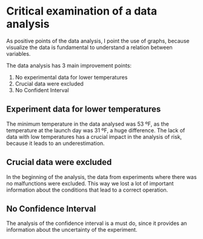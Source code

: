 # Critical examination of a data analysis

As positive points of the data analysis, I point the use of graphs, because visualize the data is fundamental to understand a relation between variables.

The data analysis has 3 main improvement points:

1. No experimental data for lower temperatures
2. Crucial data were excluded
3. No Confident Interval

## Experiment data for lower temperatures

The minimum temperature in the data analysed was 53 ºF, as the temperature at the launch day was 31 ºF, a huge difference. The lack of data with low temperatures has a crucial impact in the analysis of risk, because it leads to an underestimation.

## Crucial data were excluded

In the beginning of the analysis, the data from experiments where there was no malfunctions were excluded. This way we lost a lot of important information about the conditions that lead to a correct operation.

## No Confidence Interval

The analysis of the confidence interval is a must do, since it provides an information about the uncertainty of the experiment.
